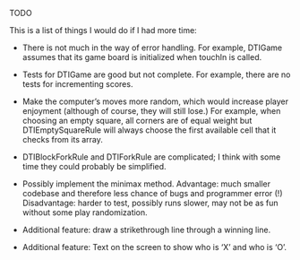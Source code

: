 TODO

This is a list of things I would do if I had more time:

- There is not much in the way of error handling. For example, DTIGame assumes that its game board is initialized when touchIn is called.

- Tests for DTIGame are good but not complete. For example, there are no tests for incrementing scores.

- Make the computer’s moves more random, which would increase player enjoyment (although of course, they will still lose.) For example, when choosing an empty square, all corners are of equal weight but DTIEmptySquareRule will always choose the first available cell that it checks from its array.

- DTIBlockForkRule and DTIForkRule are complicated; I think with some time they could probably be simplified.

- Possibly implement the minimax method.
   Advantage: much smaller codebase and therefore less chance of bugs and programmer error (!)
   Disadvantage: harder to test, possibly runs slower, may not be as fun without some play randomization.
   
- Additional feature: draw a strikethrough line through a winning line.

- Additional feature: Text on the screen to show who is ‘X’ and who is ‘O’.

